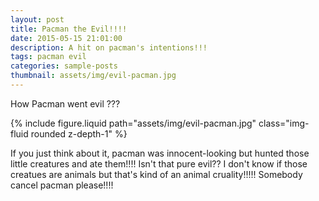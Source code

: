 ```yaml
---
layout: post
title: Pacman the Evil!!!!
date: 2015-05-15 21:01:00
description: A hit on pacman's intentions!!!
tags: pacman evil
categories: sample-posts
thumbnail: assets/img/evil-pacman.jpg
---
```


How Pacman went evil ???

{% include figure.liquid path="assets/img/evil-pacman.jpg" class="img-fluid rounded z-depth-1" %}

If you just think about it, pacman was innocent-looking but hunted those little creatures and ate them!!!!
Isn't that pure evil?? I don't know if those creatues are animals but that's kind of an animal cruality!!!!!
Somebody cancel pacman please!!!!

